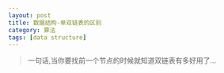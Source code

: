```yaml
---
layout: post
title: 数据结构-单双链表的区别
category: 算法
tags: [data structure]
---
```


> 一句话,当你要找前一个节点的时候就知道双链表有多好用了...
